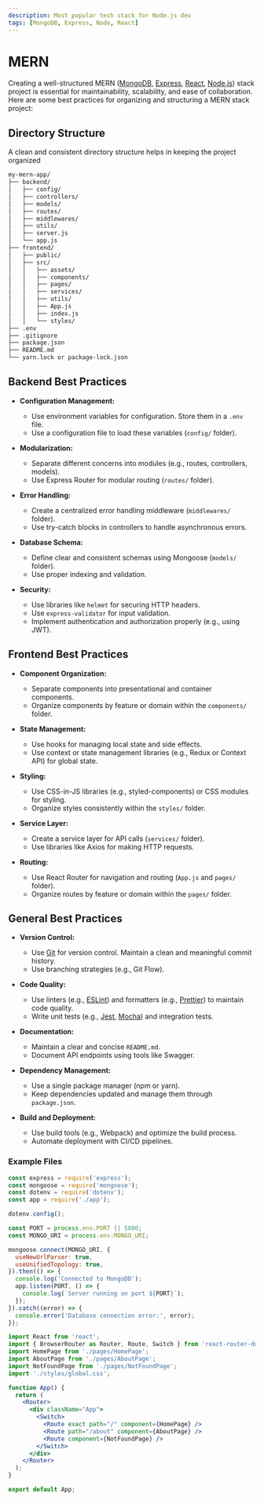 ```yaml
---
description: Most popular tech stack for Node.js dev
tags: [MongoDB, Express, Node, React]
---
```


# MERN

Creating a well-structured MERN ([MongoDB](../summarize/database/NoSQL/MongoDB.md), [Express](../summarize/backend/JS_TS/Express.md), [React](../summarize/frontend/library/react.md), [Node.js](../summarize/env/nodejs.md)) stack project is essential for maintainability, scalability, and ease of collaboration. Here are some best practices for organizing and structuring a MERN stack project:

## Directory Structure

A clean and consistent directory structure helps in keeping the project organized

```txt
my-mern-app/
├── backend/
│   ├── config/
│   ├── controllers/
│   ├── models/
│   ├── routes/
│   ├── middlewares/
│   ├── utils/
│   ├── server.js
│   └── app.js
├── frontend/
│   ├── public/
│   ├── src/
│   │   ├── assets/
│   │   ├── components/
│   │   ├── pages/
│   │   ├── services/
│   │   ├── utils/
│   │   ├── App.js
│   │   ├── index.js
│   │   └── styles/
├── .env
├── .gitignore
├── package.json
├── README.md
└── yarn.lock or package-lock.json
```

## Backend Best Practices

- **Configuration Management:**
  - Use environment variables for configuration. Store them in a `.env` file.
  - Use a configuration file to load these variables (`config/` folder).

- **Modularization:**
  - Separate different concerns into modules (e.g., routes, controllers, models).
  - Use Express Router for modular routing (`routes/` folder).

- **Error Handling:**
  - Create a centralized error handling middleware (`middlewares/` folder).
  - Use try-catch blocks in controllers to handle asynchronous errors.

- **Database Schema:**
  - Define clear and consistent schemas using Mongoose (`models/` folder).
  - Use proper indexing and validation.

- **Security:**
  - Use libraries like `helmet` for securing HTTP headers.
  - Use `express-validator` for input validation.
  - Implement authentication and authorization properly (e.g., using JWT).

## Frontend Best Practices

- **Component Organization:**
  - Separate components into presentational and container components.
  - Organize components by feature or domain within the `components/` folder.

- **State Management:**
  - Use hooks for managing local state and side effects.
  - Use context or state management libraries (e.g., Redux or Context API) for global state.

- **Styling:**
  - Use CSS-in-JS libraries (e.g., styled-components) or CSS modules for styling.
  - Organize styles consistently within the `styles/` folder.

- **Service Layer:**
  - Create a service layer for API calls (`services/` folder).
  - Use libraries like Axios for making HTTP requests.

- **Routing:**
  - Use React Router for navigation and routing (`App.js` and `pages/` folder).
  - Organize routes by feature or domain within the `pages/` folder.

## General Best Practices

- **Version Control:**
  - Use [Git](../cheat-sheet/tools/git/index.mdx) for version control. Maintain a clean and meaningful commit history.
  - Use branching strategies (e.g., Git Flow).

- **Code Quality:**
  - Use linters (e.g., [ESLint](https://eslint.org/)) and formatters (e.g., [Prettier](https://prettier.io/)) to maintain code quality.
  - Write unit tests (e.g., [Jest](../summarize/package/testing/jest.md), [Mocha](../summarize/package/testing/mocha.md)) and integration tests.

- **Documentation:**
  - Maintain a clear and concise `README.md`.
  - Document API endpoints using tools like Swagger.

- **Dependency Management:**
  - Use a single package manager (npm or yarn).
  - Keep dependencies updated and manage them through `package.json`.

- **Build and Deployment:**
  - Use build tools (e.g., Webpack) and optimize the build process.
  - Automate deployment with CI/CD pipelines.

### Example Files

```js title='server.js'
const express = require('express');
const mongoose = require('mongoose');
const dotenv = require('dotenv');
const app = require('./app');

dotenv.config();

const PORT = process.env.PORT || 5000;
const MONGO_URI = process.env.MONGO_URI;

mongoose.connect(MONGO_URI, {
  useNewUrlParser: true,
  useUnifiedTopology: true,
}).then(() => {
  console.log('Connected to MongoDB');
  app.listen(PORT, () => {
    console.log(`Server running on port ${PORT}`);
  });
}).catch((error) => {
  console.error('Database connection error:', error);
});
```

```jsx title='App.jsx'
import React from 'react';
import { BrowserRouter as Router, Route, Switch } from 'react-router-dom';
import HomePage from './pages/HomePage';
import AboutPage from './pages/AboutPage';
import NotFoundPage from './pages/NotFoundPage';
import './styles/global.css';

function App() {
  return (
    <Router>
      <div className="App">
        <Switch>
          <Route exact path="/" component={HomePage} />
          <Route path="/about" component={AboutPage} />
          <Route component={NotFoundPage} />
        </Switch>
      </div>
    </Router>
  );
}

export default App;
```
